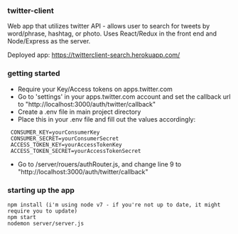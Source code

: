 ### twitter-client

Web app that utilizes twitter API - allows user to search for tweets by word/phrase, hashtag, or photo. Uses React/Redux in the front end and Node/Express as the server.

Deployed app: https://twitterclient-search.herokuapp.com/

### getting started

* Require your Key/Access tokens on apps.twitter.com
* Go to 'settings' in your apps.twitter.com account and set the callback url to "http://localhost:3000/auth/twitter/callback"
* Create a .env file in main project directory
* Place this in your .env file and fill out the values accordingly: 
```
 CONSUMER_KEY=yourConsumerKey
 CONSUMER_SECRET=yourConsumerSecret
 ACCESS_TOKEN_KEY=yourAccessTokenKey
 ACCESS_TOKEN_SECRET=yourAccessTokenSecret
```
* Go to /server/rouers/authRouter.js, and change line 9 to "http://localhost:3000/auth/twitter/callback"

### starting up the app

```
npm install (i'm using node v7 - if you're not up to date, it might require you to update)
npm start
nodemon server/server.js

```
